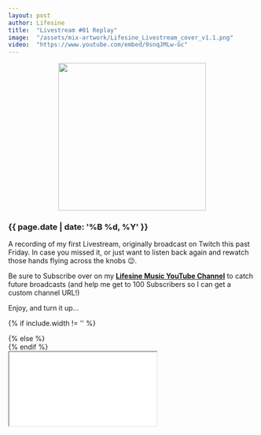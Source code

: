 ```yaml
---
layout: post
author: Lifesine
title:	"Livestream #01 Replay"
image:	"/assets/mix-artwork/Lifesine_Livestream_cover_v1.1.png"
video:	"https://www.youtube.com/embed/9snqJMLw-Gc"
---
```


<div style="text-align:center"><img src="{{ page.image }}" width="300px" height="auto" /></div>

### {{ page.date | date: '%B %d, %Y' }}

A recording of my first Livestream, originally broadcast on Twitch this past Friday. In case you missed it, or just want to listen back again and rewatch those hands flying across the knobs 😉.

Be sure to Subscribe over on my <b><a href="https://www.youtube.com/channel/UCB8y_5POFkgr-Ok5UkgBO-Q?view_as=subscriber" target="_blank">Lifesine Music YouTube Channel</a></b> to catch future broadcasts (and help me get to 100 Subscribers so I can get a custom channel URL!)

Enjoy, and turn it up...

{% if include.width != '' %}
  <div style="width: {{include.width}}; margin:0 auto;">
{% else %}
  <div>
{% endif %}
  <div class="ytcontainer">
    <iframe class="yt" allowfullscreen src="{{ page.video }}"></iframe>
  </div>
</div>

<br>




<!-- original hand-sized youtube iframe
<div style="text-align:center;padding-top:10px">
	<iframe allow="accelerometer; autoplay; encrypted-media; gyroscope; picture-in-picture" allowfullscreen="" frameborder="0" width="360px" height="202px" src="{{ page.video }}"></iframe>
</div>
-->
